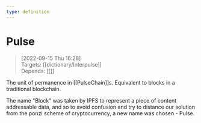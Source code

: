 ```yaml
---
type: definition
---
```

# Pulse

> [2022-09-15 Thu 16:28] <br/>
> Targets: [[dictionary/Interpulse]] <br/>
> Depends: [[]]

The unit of permanence in [[PulseChain]]s. Equivalent to blocks in a traditional blockchain.

The name "Block" was taken by IPFS to represent a piece of content addressable data, and so to avoid confusion and try to distance our solution from the ponzi scheme of cryptocurrency, a new name was chosen - Pulse.
